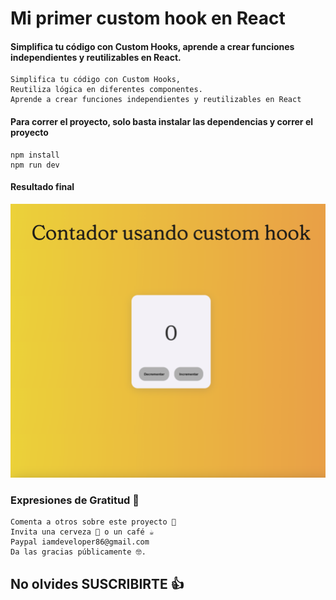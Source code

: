 # Mi primer custom hook en React

#### Simplifica tu código con Custom Hooks, aprende a crear funciones independientes y reutilizables en React.

    Simplifica tu código con Custom Hooks,
    Reutiliza lógica en diferentes componentes.
    Aprende a crear funciones independientes y reutilizables en React

#### Para correr el proyecto, solo basta instalar las dependencias y correr el proyecto

    npm install
    npm run dev

#### Resultado final

![](https://raw.githubusercontent.com/urian121/imagenes-proyectos-github/master/custom-hooks.png)

### Expresiones de Gratitud 🎁

    Comenta a otros sobre este proyecto 📢
    Invita una cerveza 🍺 o un café ☕
    Paypal iamdeveloper86@gmail.com
    Da las gracias públicamente 🤓.

## No olvides SUSCRIBIRTE 👍
